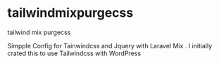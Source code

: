 # tailwindmixpurgecss
tailwind mix purgecss 

Simpple Config for Tainwindcss and Jquery with Laravel Mix . I initially crated this to use Tailwindcss with WordPress
